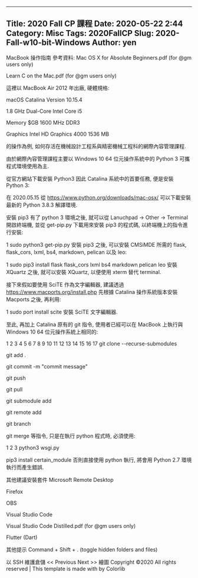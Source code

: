 ---
Title: 2020 Fall CP 課程
Date: 2020-05-22 2:44
Category: Misc
Tags: 2020FallCP
Slug: 2020-Fall-w10-bit-Windows
Author: yen
----
MacBook 操作指南
參考資料:
Mac OS X for Absolute Beginners.pdf (for @gm users only)

Learn C on the Mac.pdf (for @gm users only)

這裡以 MacBook Air 2012 年出廠, 硬體規格:

macOS Catalina Version 10.15.4

1.8 GHz Dual-Core Intel Core i5

Memory $GB 1600 MHz DDR3

Graphics Intel HD Graphics 4000 1536 MB

的操作為例, 如何存活在機械設計工程系與精密機械工程科的網際內容管理課程.

由於網際內容管理課程主要以 Ｗindows 10 64 位元操作系統中的 Python 3 可攜程式環境使用為主.

從官方網站下載安裝 Python3
因此 Catalina 系統中的首要任務, 便是安裝 Python 3:

在 2020.05.15 從 https://www.python.org/downloads/mac-osx/ 可以下載安裝最新的 Python 3.8.3 解譯環境.

安裝 pip3
有了 python 3 環境之後, 就可以從 Lanuchpad -> Other -> Terminal 開啟終端機, 並從 get-pip.py 下載用來安裝 pip3 的程式碼, 以終端機上的指令進行安裝:

1
sudo python3 get-pip.py
安裝 pip3 之後, 可以安裝 CMSiMDE 所需的 flask, flask_cors, lxml, bs4, markdown, pelican 以及 leo:

1
sudo pip3 install flask flask_cors lxml bs4 markdown pelican leo
安裝 XQuartz
之後, 就可以安裝 XQuartz, 以便使用 xterm 替代 terminal.

接下來假如要使用 SciTE 作為文字編輯器, 建議透過 https://www.macports.org/install.php  先根據 Catalina 操作系統版本安裝 Macports 之後, 再利用:

1
sudo port install scite
安裝 SciTE 文字編輯器.

至此, 再加上 Catalina 原有的 git 指令, 使用者已經可以在 MacBook 上執行與 Windows 10 64 位元操作系統上相同的:

1
2
3
4
5
6
7
8
9
10
11
12
13
14
15
16
17
git clone --recurse-submodules
 
git add .
 
git commit -m "commit message"
 
git push
 
git pull
 
git submodule add
 
git remote add
 
git branch
 
git merge
等指令, 只是在執行 python 程式時, 必須使用:

1
2
3
python3 wsgi.py
 
pip3 install certain_module
否則直接使用 python 執行, 將會用 Python 2.7 環境執行而產生錯誤.

其他建議安裝套件
Microsoft Remote Desktop

Firefox

OBS

Visual Studio Code

Visual Studio Code Distilled.pdf (for @gm users only)

Flutter (Dart)

其他提示
Command + Shift + . (toggle hidden folders and files)


以 SSH 維護倉儲 << Previous Next >> 繪圖
Copyright ©2020 All rights reserved | This template is made with  by Colorlib
